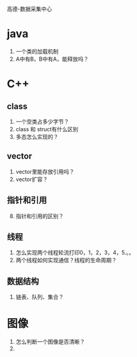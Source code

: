 高德-数据采集中心

# java
1. 一个类的加载机制
2. A中有B，B中有A，能释放吗？


# C++
## class
1. 一个空类占多少字节？
2. class 和 struct有什么区别
3. 多态怎么实现的？
   
## vector
1. vector里能存放引用吗？
2. vector扩容？

## 指针和引用
8. 指针和引用的区别？

## 线程
1. 怎么实现两个线程轮流打印0，1，2，3，4，5.。。
2. 两个线程如何实现通信？线程的生命周期？

## 数据结构
1. 链表、队列、集合？


# 图像
1. 怎么判断一个图像是否清晰？
2. 